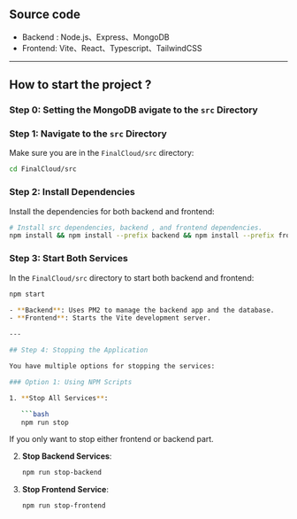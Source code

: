 ## Source code

- Backend : Node.js、Express、MongoDB
- Frontend: Vite、React、Typescript、TailwindCSS

---

## How to start the project ?

### Step 0: Setting the MongoDB avigate to the `src` Directory

### Step 1: Navigate to the `src` Directory

Make sure you are in the `FinalCloud/src` directory:

```bash
cd FinalCloud/src
```

### Step 2: Install Dependencies

Install the dependencies for both backend and frontend:

```bash
# Install src dependencies, backend , and frontend dependencies.
npm install && npm install --prefix backend && npm install --prefix frontend/react-frontend
```

### Step 3: Start Both Services

In the  `FinalCloud/src` directory to start both backend and frontend:

```bash
npm start

- **Backend**: Uses PM2 to manage the backend app and the database.
- **Frontend**: Starts the Vite development server.

---

## Step 4: Stopping the Application

You have multiple options for stopping the services:

### Option 1: Using NPM Scripts

1. **Stop All Services**:

   ```bash
   npm run stop
   ```

If you only want to stop either frontend or backend part.

2. **Stop Backend Services**:

   ```bash
   npm run stop-backend
   ```

3. **Stop Frontend Service**:

     ```bash
     npm run stop-frontend
     ```

